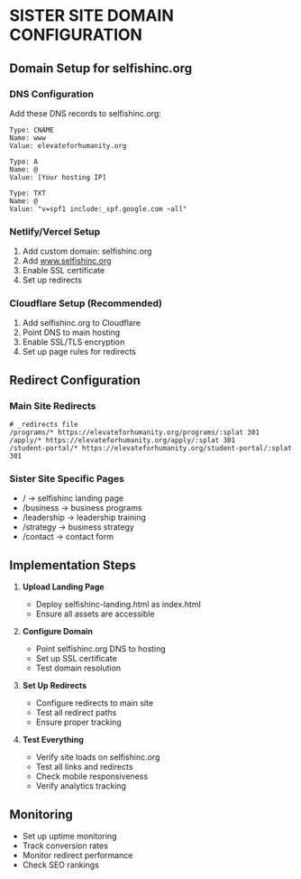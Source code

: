 # SISTER SITE DOMAIN CONFIGURATION

## Domain Setup for selfishinc.org

### DNS Configuration
Add these DNS records to selfishinc.org:

```
Type: CNAME
Name: www
Value: elevateforhumanity.org

Type: A
Name: @
Value: [Your hosting IP]

Type: TXT
Name: @
Value: "v=spf1 include:_spf.google.com ~all"
```

### Netlify/Vercel Setup
1. Add custom domain: selfishinc.org
2. Add www.selfishinc.org
3. Enable SSL certificate
4. Set up redirects

### Cloudflare Setup (Recommended)
1. Add selfishinc.org to Cloudflare
2. Point DNS to main hosting
3. Enable SSL/TLS encryption
4. Set up page rules for redirects

## Redirect Configuration

### Main Site Redirects
```
# _redirects file
/programs/* https://elevateforhumanity.org/programs/:splat 301
/apply/* https://elevateforhumanity.org/apply/:splat 301
/student-portal/* https://elevateforhumanity.org/student-portal/:splat 301
```

### Sister Site Specific Pages
- / → selfishinc landing page
- /business → business programs
- /leadership → leadership training
- /strategy → business strategy
- /contact → contact form

## Implementation Steps

1. **Upload Landing Page**
   - Deploy selfishinc-landing.html as index.html
   - Ensure all assets are accessible

2. **Configure Domain**
   - Point selfishinc.org DNS to hosting
   - Set up SSL certificate
   - Test domain resolution

3. **Set Up Redirects**
   - Configure redirects to main site
   - Test all redirect paths
   - Ensure proper tracking

4. **Test Everything**
   - Verify site loads on selfishinc.org
   - Test all links and redirects
   - Check mobile responsiveness
   - Verify analytics tracking

## Monitoring
- Set up uptime monitoring
- Track conversion rates
- Monitor redirect performance
- Check SEO rankings